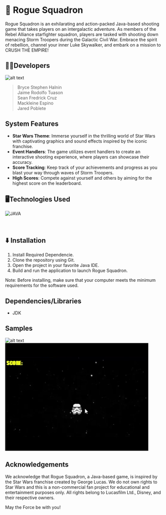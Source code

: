 # 🎯 Rogue Squadron

Rogue Squadron is an exhilarating and action-packed Java-based shooting game that takes players on an intergalactic adventure. As members of the Rebel Alliance starfighter squadron, players are tasked with shooting down menacing Storm Troopers during the Galactic Civil War. Embrace the spirit of rebellion, channel your inner Luke Skywalker, and embark on a mission to CRUSH THE EMPIRE!
## 👨‍💻Developers
![alt text](https://github.com/Brycee0101/Rogue-Squadron/blob/master/src/rougeSquadron/img/developers.gif?raw=true)
>   Bryce Stephen Halnin<br>
    Jaime Rodolfo Tuason<br>
    Sean Fredrick Cruz<br>
    Mackleine Espino<br>
    Jared Poblete<br>
    

## System Features
* **Star Wars Theme**: Immerse yourself in the thrilling world of Star Wars with captivating graphics and sound effects inspired by the iconic franchise.
* **Event Handlers**: The game utilizes event handlers to create an interactive shooting experience, where players can showcase their accuracy.
* **Score Tracking**: Keep track of your achievements and progress as you blast your way through waves of Storm Troopers.
* **High Scores**: Compete against yourself and others by aiming for the highest score on the leaderboard.


## 🖥️Technologies Used

<img align="left" alt="JAVA" width="70px" style="padding-right:10px;" src="https://cdn.jsdelivr.net/gh/devicons/devicon/icons/java/java-original.svg"/>
<br><br><br>

## ⬇️ Installation

1. Install Required Dependencie.
2. Clone the repository using Git.
3. Open the project in your favorite Java IDE.
4. Build and run the application to launch Rogue Squadron.

Note: Before installing, make sure that your computer meets the minimum requirements for the software used. <br>

## Dependencies/Libraries
* JDK

## Samples
![alt text](https://github.com/Brycee0101/Rogue-Squadron/blob/master/src/rougeSquadron/img/playbutton.gif?raw=true)
![alt text](https://github.com/Brycee0101/Rogue-Squadron/blob/master/src/rougeSquadron/img/demo.gif?raw=true)

## Acknowledgements
We acknowledge that Rogue Squadron, a Java-based game, is inspired by the Star Wars franchise created by George Lucas. We do not own rights to Star Wars and this is a non-commercial fan project for educational and entertainment purposes only. All rights belong to Lucasfilm Ltd., Disney, and their respective owners.

May the Force be with you!


